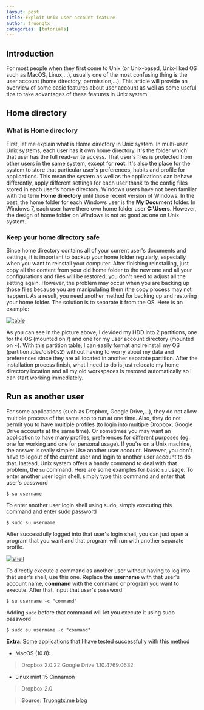 ```yaml
---
layout: post
title: Exploit Unix user account feature
author: truongtx
categories: [tutorials]
---
```


## Introduction

For most people when they first come to Unix (or Unix-based, Unix-liked OS such as MacOS, Linux,...),
usually one of the most confusing thing is the user account (home directory, permission,...). This
article will provide an overview of some basic features about user account as well as some useful
tips to take advantages of these features in Unix system.

## Home directory

### What is Home directory

First, let me explain what is Home directory in Unix system. In multi-user Unix systems, each user
has it own home directory. It's the folder which that user has the full read-write access. That
user's files is protected from other users in the same system, except for **root**.  It's also the
place for the system to store that particular user's preferences, habits and profile for
applications. This mean the system as well as the applications can behave differently, apply
different settings for each user thank to the config files stored in each user's home directory.
Windows users have not been familiar with the term **Home directory** until those recent version of
Windows. In the past, the home folder for each Windows user is the **My Document** folder. In
Windows 7, each user have there own home folder user **C:\\Users**.  However, the design of home
folder on Windows is not as good as one on Unix system.

### Keep your home directory safe

Since home directory contains all of your current user's documents and settings, it is important to
backup your home folder regularly, especially when you want to reinstall your computer. After
finishing reinstalling, just copy all the content from your old home folder to the new one and all
your configurations and files will be restored, you don't need to adjust all the setting again.
However, the problem may occur when you are backing up those files because you are manipulating
them (the copy process may not happen). As a result, you need another method for backing up and
restoring your home folder. The solution is to separate it from the OS. Here is an example:

[![table](https://googledrive.com/host/0B7i8MgDgsMX3aVNQMUtDbUgzYTQ/uploads/2013/07/table.png)](https://googledrive.com/host/0B7i8MgDgsMX3aVNQMUtDbUgzYTQ/uploads/2013/07/table.png)

As you can see in the picture above, I devided my HDD into 2 partitions, one for the OS (mounted on
/) and one for my user account directory (mounted on \~). With this partition table, I can easily
format and reinstall my OS (partition /dev/disk0s2) without having to worry about my data and
preferences since they are all located in another separate partition. After the installation
process finish, what I need to do is just relocate my home directory location and all my old
workspaces is restored automatically so I can start working immediately.

## Run as another user

For some applications (such as Dropbox, Google Drive,...), they do not allow multiple process of the
same app to run at one time. Also, they do not permit you to have multiple profiles (to login into
multiple Dropbox, Google Drive accounts at the same time). Or sometimes you may want an application
to have many profiles, preferences for different purposes (eg. one for working and one for personal
usage). If you're on a Unix machine, the answer is really simple: Use another user account.
However, you don't have to logout of the current user and login to another user account to do that.
Instead, Unix system offers a handy command to deal with that problem, the `su` command. Here are
some examples for basic `su` usage. To enter another user login shell, simply type this command and
enter that user's password

    $ su username

To enter another user login shell using sudo, simply executing this command and enter sudo password

    $ sudo su username

After successfully logged into that user's login shell, you can just open a program that you want
and that program will run with another separate profile.

[![shell](https://googledrive.com/host/0B7i8MgDgsMX3aVNQMUtDbUgzYTQ/uploads/2013/07/shell.png)](https://googledrive.com/host/0B7i8MgDgsMX3aVNQMUtDbUgzYTQ/uploads/2013/07/shell.png)

To directly execute a command as another user without having to log into that user's shell, use
this one. Replace the **username** with that user's account name, **command** with the command or
program you want to execute. After that, input that user's password

    $ su username -c "command"

Adding `sudo` before that command will let you execute it using sudo password

    $ sudo su username -c "command"

  **Extra**: Some applications that I have tested successfully with this method

-   MacOS (10.8):

> Dropbox 2.0.22 Google Drive 1.10.4769.0632

-   Linux mint 15 Cinnamon

> Dropbox 2.0

> **Source**: [Truongtx.me blog](http://truongtx.me/2013/07/11/exploit-unix-user-account-feature/
> "Truongtx.me blog")
